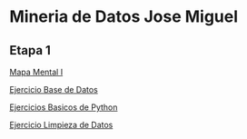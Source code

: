 # Mineria de Datos Jose Miguel

## Etapa 1

[Mapa Mental I](https://github.com/Mikemtzrey/Mineria-de-datos-1867216/blob/main/MapaMental_1_1867216.pdf)

[Ejercicio Base de Datos](https://github.com/OpheliaVlzqz/MineriaDatos/blob/main/BasesDeDatos.pdf)

[Ejercicios Basicos de Python](https://github.com/Mikemtzrey/Mineria-de-datos-1867216/blob/main/Ej_Python_1867216.ipynb)

[Ejercicio Limpieza de Datos](https://github.com/OpheliaVlzqz/MineriaDatos/blob/main/Ej_Limpieza_Equipo10.ipynb)
